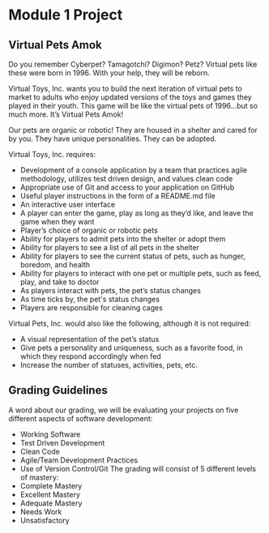 ﻿# Module 1 Project

## Virtual Pets Amok

Do you remember Cyberpet? Tamagotchi? Digimon? Petz? Virtual pets like these were born in 1996. With your help, they will be reborn.

Virtual Toys, Inc. wants you to build the next iteration of virtual pets to market to adults who enjoy updated versions of the toys and games they played in their youth. This game will be like the virtual pets of 1996...but so much more. It’s Virtual Pets Amok!

Our pets are organic or robotic! They are housed in a shelter and cared for by you. They have unique personalities. They can be adopted.

Virtual Toys, Inc. requires:

- Development of a console application by a team that practices agile methodology, utilizes test driven design, and values clean code
- Appropriate use of Git and access to your application on GitHub
- Useful player instructions in the form of a README.md file
- An interactive user interface
- A player can enter the game, play as long as they’d like, and leave the game when they want
- Player’s choice of organic or robotic pets
- Ability for players to admit pets into the shelter or adopt them
- Ability for players to see a list of all pets in the shelter
- Ability for players to see the current status of pets, such as hunger, boredom, and health
- Ability for players to interact with one pet or multiple pets, such as feed, play, and take to doctor
- As players interact with pets, the pet’s status changes
- As time ticks by, the pet's status changes
- Players are responsible for cleaning cages

Virtual Pets, Inc. would also like the following, although it is not required:

- A visual representation of the pet’s status
- Give pets a personality and uniqueness, such as a favorite food, in which they respond accordingly when fed
- Increase the number of statuses, activities, pets, etc.

## Grading Guidelines
A word about our grading, we will be evaluating your projects on five different aspects of software development:
- Working Software
- Test Driven Development
- Clean Code
- Agile/Team Development Practices
- Use of Version Control/Git
The grading will consist of 5 different levels of mastery:
- Complete Mastery
- Excellent Mastery
- Adequate Mastery
- Needs Work
- Unsatisfactory